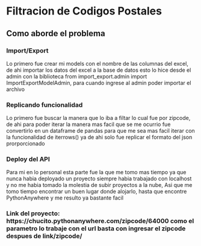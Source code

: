 <h1>Filtracion de Codigos Postales</h1>

<h2>Como aborde el problema</h2>
<h3>Import/Export</h3>
<p>Lo primero fue crear mi models con el nombre de las columnas del excel, de ahi importar los datos del excel a la base de datos esto lo hice desde el admin con la biblioteca from import_export.admin import ImportExportModelAdmin, para cuando ingrese al admin poder importar el archivo</p>


<h3>Replicando funcionalidad</h3>
<p>Lo primero fue buscar la manera que lo iba a filtar lo cual fue por zipcode, de ahi para poder iterar la manera mas facil que se me ocurrio fue convertirlo en un dataframe de pandas para que me sea mas facil iterar con la funcionalidad de iterrows() ya de ahi solo fue replicar el formato del json prorporcionado</p>



<h3>Deploy del API</h3>
<p>Para mi en lo personal esta parte fue la que me tomo mas tiempo ya que nunca habia deployado un proyecto siempre habia trabajado con localhost y no me habia tomado la molestia de subir proyectos a la nube, Asi que me tomo tiempo encontrar un buen lugar donde alojarlo, hasta que encontre PythonAnywhere y me resulto ya bastante facil
</p>

<h3>Link del proyecto: https://chucito.pythonanywhere.com/zipcode/64000 como el parametro lo trabaje con el url basta con ingresar el zipcode despues de  link/zipcode/<CodigoPostalAqui>
